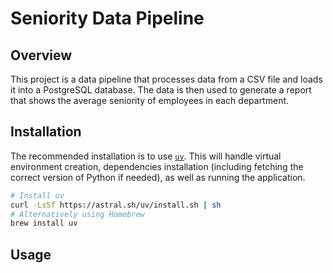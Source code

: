 # Seniority Data Pipeline

## Overview

This project is a data pipeline that processes data from a CSV file and loads it into a PostgreSQL database. The data is then used to generate a report that shows the average seniority of employees in each department.

## Installation

The recommended installation is to use [`uv`](https://docs.astral.sh/uv/). This will handle virtual environment creation, dependencies installation (including fetching the correct version of Python if needed), as well as running the application.

```bash
# Install uv
curl -LsSf https://astral.sh/uv/install.sh | sh
# Alternatively using Homebrew
brew install uv
```

## Usage

